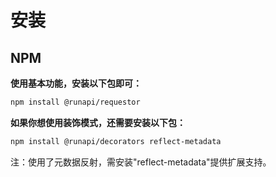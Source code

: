 # 安装

## NPM

__使用基本功能，安装以下包即可：__

```bash
npm install @runapi/requestor
```

__如果你想使用装饰模式，还需要安装以下包：__

```bash
npm install @runapi/decorators reflect-metadata
```

注：使用了元数据反射，需安装"reflect-metadata"提供扩展支持。

